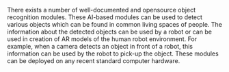 There exists a number of well-documented and opensource object recognition modules. These AI-based modules can be used to detect various objects which can be found in common living spaces of people. The information about the detected objects can be used by a robot or can be used in creation of AR models of the human robot environment. For example, when a camera detects an object in front of a robot, this information can be used by the robot to pick-up the object. These modules can be deployed on any recent standard computer hardware.
